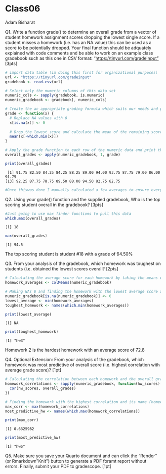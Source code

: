 # Class06
Adam Bisharat

Q1. Write a function grade() to determine an overall grade from a vector
of student homework assignment scores dropping the lowest single score.
If a student misses a homework (i.e. has an NA value) this can be used
as a score to be potentially dropped. Your final function should be
adquately explained with code comments and be able to work on an example
class gradebook such as this one in CSV format:
“https://tinyurl.com/gradeinput” \[3pts\]

``` r
# import data table (im doing this first for organizational purposes)
url <- "https://tinyurl.com/gradeinput"
gradebook <- read.csv(url)

# Select only the numeric columns of this data set
numeric_cols <- sapply(gradebook, is.numeric)
numeric_gradebook <- gradebook[, numeric_cols]

# Create the an appropriate grading formula which suits our needs and given data
grade <- function(x) {
  # Replace NA values with 0
  x[is.na(x)] <- 0
  
  # Drop the lowest score and calculate the mean of the remaining scores
  mean(x[-which.min(x)])
}

# Apply the grade function to each row of the numeric data and print the output
overall_grades <- apply(numeric_gradebook, 1, grade)

print(overall_grades)
```

     [1] 91.75 82.50 84.25 84.25 88.25 89.00 94.00 93.75 87.75 79.00 86.00 91.75
    [13] 92.25 87.75 78.75 89.50 88.00 94.50 82.75 82.75

``` r
#Once thiswas done I manually calculated a few averages to ensure everything worked propelry
```

Q2. Using your grade() function and the supplied gradebook, Who is the
top scoring student overall in the gradebook? \[3pts\]

``` r
#Just going to use max finder functions to pull this data
which.max(overall_grades)
```

    [1] 18

``` r
max(overall_grades)
```

    [1] 94.5

The top scoring student is student \#18 with a grade of 94.50%

Q3. From your analysis of the gradebook, which homework was toughest on
students (i.e. obtained the lowest scores overall? \[2pts\]

``` r
# Calculating the average score for each homework by taking the means of the columns
homework_averages <- colMeans(numeric_gradebook)

# Making NAs 0 and finding the homework with the lowest average score along with the names of said homework
numeric_gradebook[is.na(numeric_gradebook)] <- 0
lowest_average <- min(homework_averages)
toughest_homework <- names(which.min(homework_averages))

print(lowest_average)
```

    [1] NA

``` r
print(toughest_homework)
```

    [1] "hw3"

Homework 2 is the hardest homework with an average score of 72.8

Q4. Optional Extension: From your analysis of the gradebook, which
homework was most predictive of overall score (i.e. highest correlation
with average grade score)? \[1pt\]

``` r
# Calculating the correlation between each homework and the overall grades using the cor function
homework_correlations <- sapply(numeric_gradebook, function(hw_scores) {
  cor(hw_scores, overall_grades)
})

# Finding the homework with the highest correlation and its name (homework number)
max_corr <- max(homework_correlations)
most_predictive_hw <- names(which.max(homework_correlations))

print(max_corr)
```

    [1] 0.6325982

``` r
print(most_predictive_hw)
```

    [1] "hw5"

Q5. Make sure you save your Quarto document and can click the “Render”
(or Rmarkdown”Knit”) button to generate a PDF foramt report without
errors. Finally, submit your PDF to gradescope. \[1pt\]
